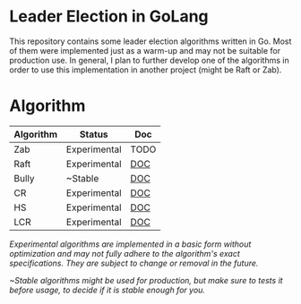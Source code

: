 # Leader Election in GoLang
This repository contains some leader election algorithms written in Go. 
Most of them were implemented just as a warm-up and may not be suitable for production use. 
In general, I plan to further develop one of the algorithms in order to use this implementation in another project (might be Raft or Zab).

# Algorithm
| Algorithm | Status       | Doc                        |
|-----------|--------------|----------------------------|
| Zab       | Experimental | TODO                       |
| Raft      | Experimental | [DOC](pkg/raft/README.md)  |
| Bully     | ~Stable      | [DOC](pkg/bully/README.md) |
| CR        | Experimental | [DOC](pkg/cr/README.md)    |
| HS        | Experimental | [DOC](pkg/hs/README.md)    |
| LCR       | Experimental | [DOC](pkg/lcr/README.md)   |

*Experimental algorithms are implemented in a basic form without optimization and may not fully adhere to the algorithm's exact specifications. They are subject to change or removal in the future.*

*~Stable algorithms might be used for production, but make sure to tests it before usage, to decide if it is stable enough for you.*
